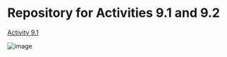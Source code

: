 # Repository for Activities 9.1 and 9.2
<a href="http://tesh4967.github.io/PCDE-Activity-9.1"> Activity 9.1 </a>


![image](https://user-images.githubusercontent.com/119999672/224515263-6b15e5b5-a2ab-4634-9969-38361303d7ee.png)
